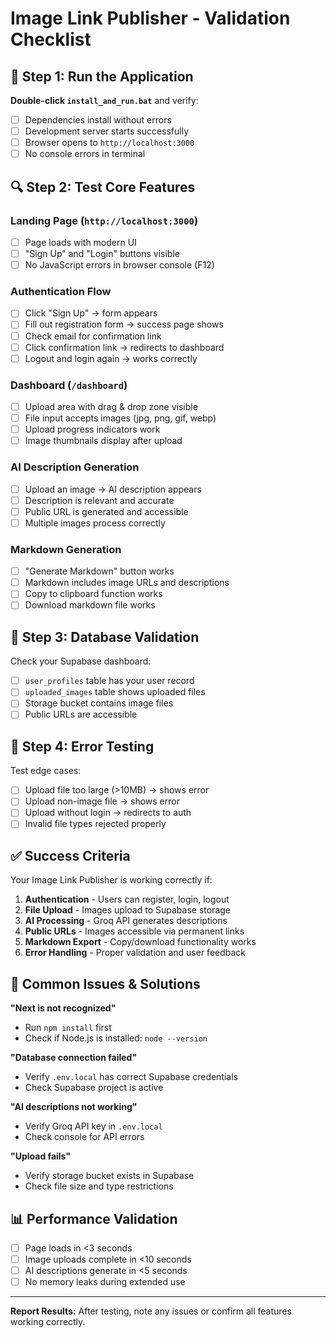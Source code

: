 # Image Link Publisher - Validation Checklist

## 🚀 Step 1: Run the Application

**Double-click `install_and_run.bat`** and verify:

- [ ] Dependencies install without errors
- [ ] Development server starts successfully
- [ ] Browser opens to `http://localhost:3000`
- [ ] No console errors in terminal

## 🔍 Step 2: Test Core Features

### Landing Page (`http://localhost:3000`)
- [ ] Page loads with modern UI
- [ ] "Sign Up" and "Login" buttons visible
- [ ] No JavaScript errors in browser console (F12)

### Authentication Flow
- [ ] Click "Sign Up" → form appears
- [ ] Fill out registration form → success page shows
- [ ] Check email for confirmation link
- [ ] Click confirmation link → redirects to dashboard
- [ ] Logout and login again → works correctly

### Dashboard (`/dashboard`)
- [ ] Upload area with drag & drop zone visible
- [ ] File input accepts images (jpg, png, gif, webp)
- [ ] Upload progress indicators work
- [ ] Image thumbnails display after upload

### AI Description Generation
- [ ] Upload an image → AI description appears
- [ ] Description is relevant and accurate
- [ ] Public URL is generated and accessible
- [ ] Multiple images process correctly

### Markdown Generation
- [ ] "Generate Markdown" button works
- [ ] Markdown includes image URLs and descriptions
- [ ] Copy to clipboard function works
- [ ] Download markdown file works

## 🔧 Step 3: Database Validation

Check your Supabase dashboard:
- [ ] `user_profiles` table has your user record
- [ ] `uploaded_images` table shows uploaded files
- [ ] Storage bucket contains image files
- [ ] Public URLs are accessible

## 🎯 Step 4: Error Testing

Test edge cases:
- [ ] Upload file too large (>10MB) → shows error
- [ ] Upload non-image file → shows error
- [ ] Upload without login → redirects to auth
- [ ] Invalid file types rejected properly

## ✅ Success Criteria

Your Image Link Publisher is working correctly if:

1. **Authentication** - Users can register, login, logout
2. **File Upload** - Images upload to Supabase storage
3. **AI Processing** - Groq API generates descriptions
4. **Public URLs** - Images accessible via permanent links
5. **Markdown Export** - Copy/download functionality works
6. **Error Handling** - Proper validation and user feedback

## 🚨 Common Issues & Solutions

**"Next is not recognized"**
- Run `npm install` first
- Check if Node.js is installed: `node --version`

**"Database connection failed"**
- Verify `.env.local` has correct Supabase credentials
- Check Supabase project is active

**"AI descriptions not working"**
- Verify Groq API key in `.env.local`
- Check console for API errors

**"Upload fails"**
- Verify storage bucket exists in Supabase
- Check file size and type restrictions

## 📊 Performance Validation

- [ ] Page loads in <3 seconds
- [ ] Image uploads complete in <10 seconds
- [ ] AI descriptions generate in <5 seconds
- [ ] No memory leaks during extended use

---

**Report Results:** After testing, note any issues or confirm all features working correctly.
